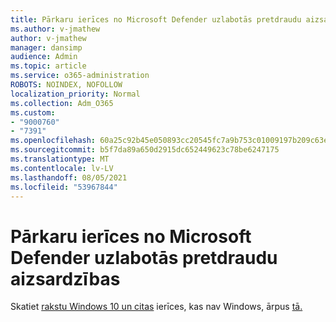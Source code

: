 ```yaml
---
title: Pārkaru ierīces no Microsoft Defender uzlabotās pretdraudu aizsardzības
ms.author: v-jmathew
author: v-jmathew
manager: dansimp
audience: Admin
ms.topic: article
ms.service: o365-administration
ROBOTS: NOINDEX, NOFOLLOW
localization_priority: Normal
ms.collection: Adm_O365
ms.custom:
- "9000760"
- "7391"
ms.openlocfilehash: 60a25c92b45e050893cc20545fc7a9b753c01009197b209c63e3bc56accf1e04
ms.sourcegitcommit: b5f7da89a650d2915dc652449623c78be6247175
ms.translationtype: MT
ms.contentlocale: lv-LV
ms.lasthandoff: 08/05/2021
ms.locfileid: "53967844"
---
```

# <a name="offboard-devices-from-microsoft-defender-advanced-threat-protection"></a>Pārkaru ierīces no Microsoft Defender uzlabotās pretdraudu aizsardzības

Skatiet [rakstu Windows 10 un citas](https://go.microsoft.com/fwlink/?linkid=2143629) ierīces, kas nav Windows, ārpus [tā.](https://go.microsoft.com/fwlink/?linkid=2143630)
